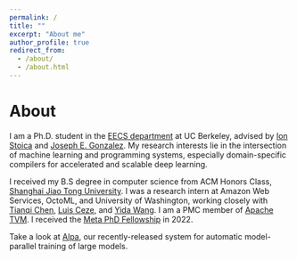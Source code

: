 ```yaml
---
permalink: /
title: ""
excerpt: "About me"
author_profile: true
redirect_from: 
  - /about/
  - /about.html
---
```


# About
I am a Ph.D. student in the [EECS department](https://eecs.berkeley.edu/) at UC Berkeley, advised by [Ion Stoica](https://people.eecs.berkeley.edu/~istoica/) and [Joseph E. Gonzalez](https://people.eecs.berkeley.edu/~jegonzal/).
My research interests lie in the intersection of machine learning and programming systems, especially domain-specific compilers for accelerated and scalable deep learning.

I received my B.S degree in computer science from ACM Honors Class, [Shanghai Jiao Tong University](http://en.sjtu.edu.cn). 
I was a research intern at Amazon Web Services, OctoML, and University of Washington, working closely with [Tianqi Chen](https://tqchen.com/), [Luis Ceze](https://homes.cs.washington.edu/~luisceze/), and [Yida Wang](http://yidawang.org/).
I am a PMC member of [Apache TVM](https://tvm.apache.org/). I received the [Meta PhD Fellowship](https://research.facebook.com/fellows/zheng-lianmin/) in 2022.

Take a look at [Alpa](https://github.com/alpa-projects/alpa), our recently-released system for automatic model-parallel training of large models.

